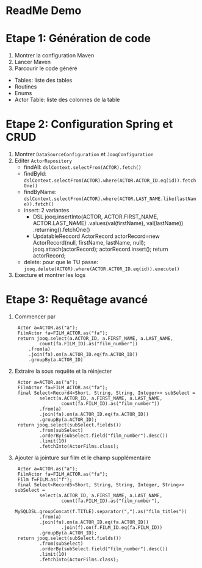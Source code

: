 # ReadMe Demo

# Etape 1: Génération de code

1. Montrer la configuration Maven
2. Lancer Maven
3. Parcourir le code généré
  * Tables: liste des tables
  * Routines
  * Enums
  * Actor Table: liste des colonnes de la table

# Etape 2: Configuration Spring et CRUD

1. Montrer `DataSourceConfiguration` et `JooqConfiguration`
2. Editer `ActorRepository`
    - findAll: `dslContext.selectFrom(ACTOR).fetch()`
    - findById: `dslContext.selectFrom(ACTOR).where(ACTOR.ACTOR_ID.eq(id)).fetchOne()`
    - findByName: `dslContext.selectFrom(ACTOR).where(ACTOR.LAST_NAME.like(lastName)).fetch()`
    - insert: 2 variantes
        - DSL
        jooq.insertInto(ACTOR, ACTOR.FIRST_NAME, ACTOR.LAST_NAME)
            .values(val(firstName), val(lastName))
            .returning().fetchOne()
        - UpdatableReccord
        ActorRecord actorRecord=new ActorRecord(null, firstName, lastName, null);
        jooq.attach(actorRecord);
        actorRecord.insert();
        return actorRecord;
    - delete: pour que le TU passe: `jooq.delete(ACTOR).where(ACTOR.ACTOR_ID.eq(id)).execute()`
3. Execture et montrer les logs

# Etape 3: Requêtage avancé

1. Commencer par

        Actor a=ACTOR.as("a");
        FilmActor fa=FILM_ACTOR.as("fa");
        return jooq.select(a.ACTOR_ID, a.FIRST_NAME, a.LAST_NAME, 
                count(fa.FILM_ID).as("film_number"))
            .from(a)
            .join(fa).on(a.ACTOR_ID.eq(fa.ACTOR_ID))
            .groupBy(a.ACTOR_ID)

2. Extraire la sous requête et la réinjecter

        Actor a=ACTOR.as("a");
        FilmActor fa=FILM_ACTOR.as("fa");
        final Select<Record4<Short, String, String, Integer>> subSelect = 
                select(a.ACTOR_ID, a.FIRST_NAME, a.LAST_NAME, 
                        count(fa.FILM_ID).as("film_number"))
                .from(a)
                .join(fa).on(a.ACTOR_ID.eq(fa.ACTOR_ID))
                .groupBy(a.ACTOR_ID);
        return jooq.select(subSelect.fields())
                .from(subSelect)
                .orderBy(subSelect.field("film_number").desc())
                .limit(10)
                .fetchInto(ActorFilms.class);

3. Ajouter la jointure sur film et le champ supplémentaire

        Actor a=ACTOR.as("a");
        FilmActor fa=FILM_ACTOR.as("fa");
        Film f=FILM.as("f");
        final Select<Record5<Short, String, String, Integer, String>> subSelect = 
                select(a.ACTOR_ID, a.FIRST_NAME, a.LAST_NAME, 
                        count(fa.FILM_ID).as("film_number"),
                        MySQLDSL.groupConcat(f.TITLE).separator(",").as("film_titles"))
                .from(a)
                .join(fa).on(a.ACTOR_ID.eq(fa.ACTOR_ID))
                        .join(f).on(f.FILM_ID.eq(fa.FILM_ID))
                .groupBy(a.ACTOR_ID);
        return jooq.select(subSelect.fields())
                .from(subSelect)
                .orderBy(subSelect.field("film_number").desc())
                .limit(10)
                .fetchInto(ActorFilms.class);

